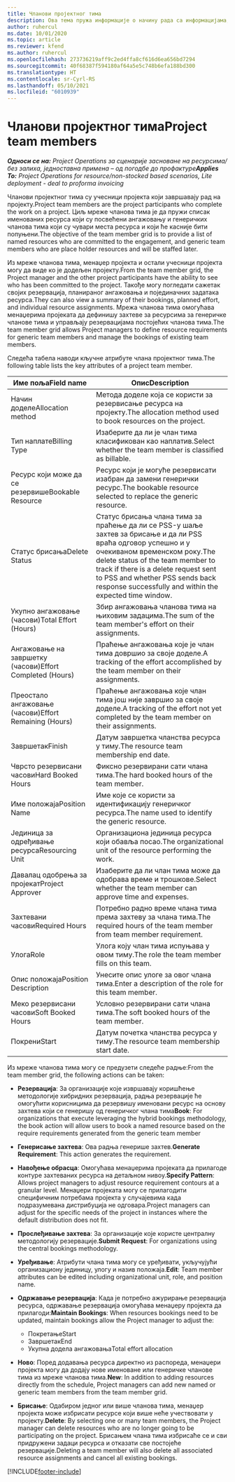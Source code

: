 ```yaml
---
title: Чланови пројектног тима
description: Ова тема пружа информације о начину рада са информацијама, атрибутима и распоредом чланова пројектног тима.
author: ruhercul
ms.date: 10/01/2020
ms.topic: article
ms.reviewer: kfend
ms.author: ruhercul
ms.openlocfilehash: 273736219aff9c2ed4ffa8cf616d6ea656bd7294
ms.sourcegitcommit: 40f68387f594180af64a5e5c748b6efa188bd300
ms.translationtype: HT
ms.contentlocale: sr-Cyrl-RS
ms.lasthandoff: 05/10/2021
ms.locfileid: "6010939"
---
```

# <a name="project-team-members"></a><span data-ttu-id="e5f03-103">Чланови пројектног тима</span><span class="sxs-lookup"><span data-stu-id="e5f03-103">Project team members</span></span>

<span data-ttu-id="e5f03-104">_**Односи се на:** Project Operations за сценарије засноване на ресурсима/без залиха, једноставна примена – од погодбе до профактуре_</span><span class="sxs-lookup"><span data-stu-id="e5f03-104">_**Applies To:** Project Operations for resource/non-stocked based scenarios, Lite deployment - deal to proforma invoicing_</span></span>

<span data-ttu-id="e5f03-105">Чланови пројектног тима су учесници пројекта који завршавају рад на пројекту.</span><span class="sxs-lookup"><span data-stu-id="e5f03-105">Project team members are the project participants who complete the work on a project.</span></span> <span data-ttu-id="e5f03-106">Циљ мреже чланова тима је да пружи списак именованих ресурса који су посвећени ангажовању и генеричких чланова тима који су чувари места ресурса и који ће касније бити попуњени.</span><span class="sxs-lookup"><span data-stu-id="e5f03-106">The objective of the team member grid is to provide a list of named resources who are committed to the engagement, and generic team members who are place holder resources and will be staffed later.</span></span>

<span data-ttu-id="e5f03-107">Из мреже чланова тима, менаџер пројекта и остали учесници пројекта могу да виде ко је додељен пројекту.</span><span class="sxs-lookup"><span data-stu-id="e5f03-107">From the team member grid, the Project manager and the other project participants have the ability to see who has been committed to the project.</span></span> <span data-ttu-id="e5f03-108">Такође могу погледати сажетак својих резервација, планираног ангажовања и појединачних задатака ресурса.</span><span class="sxs-lookup"><span data-stu-id="e5f03-108">They can also view a summary of their bookings, planned effort, and individual resource assignments.</span></span> <span data-ttu-id="e5f03-109">Мрежа чланова тима омогућава менаџерима пројеката да дефинишу захтеве за ресурсима за генеричке чланове тима и управљају резервацијама постојећих чланова тима.</span><span class="sxs-lookup"><span data-stu-id="e5f03-109">The team member grid allows Project managers to define resource requirements for generic team members and manage the bookings of existing team members.</span></span>

<span data-ttu-id="e5f03-110">Следећа табела наводи кључне атрибуте члана пројектног тима.</span><span class="sxs-lookup"><span data-stu-id="e5f03-110">The following table lists the key attributes of a project team member.</span></span>

| <span data-ttu-id="e5f03-111">Име поља</span><span class="sxs-lookup"><span data-stu-id="e5f03-111">Field name</span></span>          | <span data-ttu-id="e5f03-112">Опис</span><span class="sxs-lookup"><span data-stu-id="e5f03-112">Description</span></span>                                                                                                                                                                  |
|--------------------------|-----------------------------------------------------------------------------------------------------------------------------------------------------------------------------------|
| <span data-ttu-id="e5f03-113">Начин доделе</span><span class="sxs-lookup"><span data-stu-id="e5f03-113">Allocation method</span></span>        | <span data-ttu-id="e5f03-114">Метода доделе која се користи за резервисање ресурса на пројекту.</span><span class="sxs-lookup"><span data-stu-id="e5f03-114">The allocation method used to book resources on the project.</span></span>                                                                         |
| <span data-ttu-id="e5f03-115">Тип наплате</span><span class="sxs-lookup"><span data-stu-id="e5f03-115">Billing Type</span></span>             | <span data-ttu-id="e5f03-116">Изаберите да ли је члан тима класификован као наплатив.</span><span class="sxs-lookup"><span data-stu-id="e5f03-116">Select whether the team member is classified as billable.</span></span>                                                                                                                                       |
| <span data-ttu-id="e5f03-117">Ресурс који може да се резервише</span><span class="sxs-lookup"><span data-stu-id="e5f03-117">Bookable Resource</span></span>        | <span data-ttu-id="e5f03-118">Ресурс који је могуће резервисати изабран да замени генерички ресурс.</span><span class="sxs-lookup"><span data-stu-id="e5f03-118">The bookable resource selected to replace the generic resource.</span></span>                                                                                                                   |
| <span data-ttu-id="e5f03-119">Статус брисања</span><span class="sxs-lookup"><span data-stu-id="e5f03-119">Delete Status</span></span>            | <span data-ttu-id="e5f03-120">Статус брисања члана тима за праћење да ли се PSS-у шаље захтев за брисање и да ли PSS враћа одговор успешно и у очекиваном временском року.</span><span class="sxs-lookup"><span data-stu-id="e5f03-120">The delete status of the team member to track if there is a delete request sent to PSS and whether PSS sends back response successfully and within the expected time window.</span></span> |
| <span data-ttu-id="e5f03-121">Укупно ангажовање (часови)</span><span class="sxs-lookup"><span data-stu-id="e5f03-121">Total Effort (Hours)</span></span>     | <span data-ttu-id="e5f03-122">Збир ангажовања чланова тима на њиховим задацима.</span><span class="sxs-lookup"><span data-stu-id="e5f03-122">The sum of the team member's effort on their assignments.</span></span>                                                                                                                         |
| <span data-ttu-id="e5f03-123">Ангажовање на завршетку (часови)</span><span class="sxs-lookup"><span data-stu-id="e5f03-123">Effort Completed (Hours)</span></span> | <span data-ttu-id="e5f03-124">Праћење ангажовања које је члан тима довршио за своје доделе.</span><span class="sxs-lookup"><span data-stu-id="e5f03-124">A tracking of the effort accomplished by the team member on their assignments.</span></span>                                                                                           |
| <span data-ttu-id="e5f03-125">Преостало ангажовање (часови)</span><span class="sxs-lookup"><span data-stu-id="e5f03-125">Effort Remaining (Hours)</span></span> | <span data-ttu-id="e5f03-126">Праћење ангажовања које члан тима још није завршио за своје доделе.</span><span class="sxs-lookup"><span data-stu-id="e5f03-126">A tracking of the effort not yet completed by the team member on their assignments.</span></span>                                                                                    |
| <span data-ttu-id="e5f03-127">Завршетак</span><span class="sxs-lookup"><span data-stu-id="e5f03-127">Finish</span></span>                   | <span data-ttu-id="e5f03-128">Датум завршетка чланства ресурса у тиму.</span><span class="sxs-lookup"><span data-stu-id="e5f03-128">The resource team membership end date.</span></span>                                                                                                                                            |
| <span data-ttu-id="e5f03-129">Чврсто резервисани часови</span><span class="sxs-lookup"><span data-stu-id="e5f03-129">Hard Booked Hours</span></span>        | <span data-ttu-id="e5f03-130">Фиксно резервирани сати члана тима.</span><span class="sxs-lookup"><span data-stu-id="e5f03-130">The hard booked hours of the team member.</span></span>                                                                                                                                                                |
| <span data-ttu-id="e5f03-131">Име положаја</span><span class="sxs-lookup"><span data-stu-id="e5f03-131">Position Name</span></span>            | <span data-ttu-id="e5f03-132">Име које се користи за идентификацију генеричког ресурса.</span><span class="sxs-lookup"><span data-stu-id="e5f03-132">The name used to identify the generic resource.</span></span>                                                                                                                                   |
| <span data-ttu-id="e5f03-133">Јединица за одређивање ресурса</span><span class="sxs-lookup"><span data-stu-id="e5f03-133">Resourcing Unit</span></span>          | <span data-ttu-id="e5f03-134">Организациона јединица ресурса који обавља посао.</span><span class="sxs-lookup"><span data-stu-id="e5f03-134">The organizational unit of the resource performing the work.</span></span>                                                                                                                      |
| <span data-ttu-id="e5f03-135">Давалац одобрења за пројекат</span><span class="sxs-lookup"><span data-stu-id="e5f03-135">Project Approver</span></span>         | <span data-ttu-id="e5f03-136">Изаберите да ли члан тима може да одобрава време и трошкове.</span><span class="sxs-lookup"><span data-stu-id="e5f03-136">Select whether the team member can approve time and expenses.</span></span>                                                                                                                     |
| <span data-ttu-id="e5f03-137">Захтевани часови</span><span class="sxs-lookup"><span data-stu-id="e5f03-137">Required Hours</span></span>           | <span data-ttu-id="e5f03-138">Потребно радно време члана тима према захтеву за члана тима.</span><span class="sxs-lookup"><span data-stu-id="e5f03-138">The required hours of the team member from team member requirement.</span></span>                                                                                                                       |
| <span data-ttu-id="e5f03-139">Улога</span><span class="sxs-lookup"><span data-stu-id="e5f03-139">Role</span></span>                     | <span data-ttu-id="e5f03-140">Улога коју члан тима испуњава у овом тиму.</span><span class="sxs-lookup"><span data-stu-id="e5f03-140">The role the team member fills on this team.</span></span>                                                                                                                                |
| <span data-ttu-id="e5f03-141">Опис положаја</span><span class="sxs-lookup"><span data-stu-id="e5f03-141">Position Description</span></span>     | <span data-ttu-id="e5f03-142">Унесите опис улоге за овог члана тима.</span><span class="sxs-lookup"><span data-stu-id="e5f03-142">Enter a description of the role for this team member.</span></span>                                                                                                                             |
| <span data-ttu-id="e5f03-143">Меко резервисани часови</span><span class="sxs-lookup"><span data-stu-id="e5f03-143">Soft Booked Hours</span></span>        | <span data-ttu-id="e5f03-144">Условно резервирани сати члана тима.</span><span class="sxs-lookup"><span data-stu-id="e5f03-144">The soft booked hours of the team member.</span></span>                                                                                                                                                                 |
| <span data-ttu-id="e5f03-145">Покрени</span><span class="sxs-lookup"><span data-stu-id="e5f03-145">Start</span></span>                    | <span data-ttu-id="e5f03-146">Датум почетка чланства ресурса у тиму.</span><span class="sxs-lookup"><span data-stu-id="e5f03-146">The resource team membership start date.</span></span>                                                                                                                                          |

<span data-ttu-id="e5f03-147">Из мреже чланова тима могу се предузети следеће радње:</span><span class="sxs-lookup"><span data-stu-id="e5f03-147">From the team member grid, the following actions can be taken:</span></span>

- <span data-ttu-id="e5f03-148">**Резервација**: За организације које извршавају коришћење методологије хибридних резервација, радња резервације ће омогућити корисницима да резервишу именовани ресурс на основу захтева који се генеришу од генеричког члана тима</span><span class="sxs-lookup"><span data-stu-id="e5f03-148">**Book**: For organizations that execute leveraging the hybrid bookings methodology, the book action will allow users to book a named resource based on the require requirements generated from the generic team member</span></span>
- <span data-ttu-id="e5f03-149">**Генерисање захтева**: Ова радња генерише захтев.</span><span class="sxs-lookup"><span data-stu-id="e5f03-149">**Generate Requirement**: This action generates the requirement.</span></span>
- <span data-ttu-id="e5f03-150">**Навођење обрасца**: Омогућава менаџерима пројеката да прилагоде контуре захтеваних ресурса на детаљном нивоу.</span><span class="sxs-lookup"><span data-stu-id="e5f03-150">**Specify Pattern**: Allows project managers to adjust resource requirement contours at a granular level.</span></span> <span data-ttu-id="e5f03-151">Менаџери пројеката могу се прилагодити специфичним потребама пројекта у случајевима када подразумевана дистрибуција не одговара.</span><span class="sxs-lookup"><span data-stu-id="e5f03-151">Project managers can adjust for the specific needs of the project in instances where the default distribution does not fit.</span></span>
- <span data-ttu-id="e5f03-152">**Прослеђивање захтева**: За организације које користе централну методологију резервације.</span><span class="sxs-lookup"><span data-stu-id="e5f03-152">**Submit Request**: For organizations using the central bookings methodology.</span></span>
- <span data-ttu-id="e5f03-153">**Уређивање**: Атрибути члана тима могу се уређивати, укључујући организациону јединицу, улогу и назив положаја.</span><span class="sxs-lookup"><span data-stu-id="e5f03-153">**Edit**: Team member attributes can be edited including organizational unit, role, and position name.</span></span>
- <span data-ttu-id="e5f03-154">**Одржавање резервација**: Када је потребно ажурирање резервација ресурса, одржавање резервација омогућава менаџеру пројекта да прилагоди:</span><span class="sxs-lookup"><span data-stu-id="e5f03-154">**Maintain Bookings**: When resources bookings need to be updated, maintain bookings allow the Project manager to adjust the:</span></span>

    - <span data-ttu-id="e5f03-155">Покретање</span><span class="sxs-lookup"><span data-stu-id="e5f03-155">Start</span></span>
    - <span data-ttu-id="e5f03-156">Завршетак</span><span class="sxs-lookup"><span data-stu-id="e5f03-156">End</span></span>
    - <span data-ttu-id="e5f03-157">Укупна додела ангажовања</span><span class="sxs-lookup"><span data-stu-id="e5f03-157">Total effort allocation</span></span>

- <span data-ttu-id="e5f03-158">**Ново**: Поред додавања ресурса директно из распореда, менаџери пројекта могу да додају нове именоване или генеричке чланове тима из мреже чланова тима.</span><span class="sxs-lookup"><span data-stu-id="e5f03-158">**New**: In addition to adding resources directly from the schedule, Project managers can add new named or generic team members from the team member grid.</span></span>
- <span data-ttu-id="e5f03-159">**Брисање**: Одабиром једног или више чланова тима, менаџер пројекта може избрисати ресурсе који више неће учествовати у пројекту.</span><span class="sxs-lookup"><span data-stu-id="e5f03-159">**Delete**: By selecting one or many team members, the Project manager can delete resources who are no longer going to be participating on the project.</span></span> <span data-ttu-id="e5f03-160">Брисањем члана тима избрисаће се и сви придружени задаци ресурса и отказати све постојеће резервације.</span><span class="sxs-lookup"><span data-stu-id="e5f03-160">Deleting a team member will also delete all associated resource assignments and  cancel all existing bookings.</span></span>


[!INCLUDE[footer-include](../includes/footer-banner.md)]